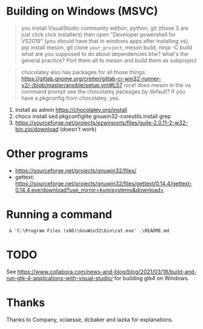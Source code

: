 <!---
SPDX-FileCopyrightText: © 2021 Alexandros Theodotou <alex@zrythm.org>
SPDX-License-Identifier: FSFAP
-->

# Building on Windows (MSVC)

> you install VisualStudio community edition, python, git (those 3 are just click click installers) then open "Developer powershell for VS2019" (you should have that in windows apps after installing vs), pip install meson, git clone `your_project`, meson build, ninja -C build
> what are you supposed to do about dependencies btw? what's the general practice?
> Port them all to meson and build them as subproject

> chocolatey also has packages for all those things: https://gitlab.gnome.org/creiter/gitlab-ci-win32-runner-v2/-/blob/master/ansible/setup.yml#L57
> nice! does meson in the vs command prompt see the chocolatey packages by default?
> If you have a pkgconfig from chocolatey, yes.

1. Install as admin https://chocolatey.org/install
2. choco install sed pkgconfiglite gnuwin32-coreutils.install grep
3. https://sourceforge.net/projects/ezwinports/files/guile-2.0.11-2-w32-bin.zip/download (doesn't work)

# Other programs
- https://sourceforge.net/projects/gnuwin32/files/
- gettext: https://sourceforge.net/projects/gnuwin32/files/gettext/0.14.4/gettext-0.14.4.exe/download?use_mirror=kumisystems&download=

# Running a command
` & 'C:\Program Files (x86)\GnuWin32\bin\cat.exe' .\README.md`

# TODO
See https://www.collabora.com/news-and-blog/blog/2021/03/18/build-and-run-gtk-4-applications-with-visual-studio/
for building gtk4 on Windows.

# Thanks

Thanks to Company, xclaesse, dcbaker and lazka for explanations.
